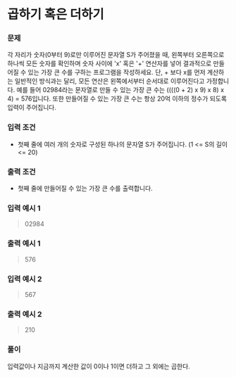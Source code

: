 # 곱하기 혹은 더하기
### 문제
각 자리가 숫자(0부터 9)로만 이루어진 문자열 S가 주어졌을 때, 왼쪽부터 오른쪽으로 하나씩 모든 숫자를 확인하며
숫자 사이에 'x' 혹은 '+' 연산자를 넣어 결과적으로 만들어질 수 있는 가장 큰 수를 구하는 프로그램을 작성하세요.
단, + 보다 x를 먼저 계산하는 일반적인 방식과는 달리, 모든 연산은 왼쪽에서부터 순서대로 이루어진다고 가정합니다.
예를 들어 02984라는 문자열로 만들 수 있는 가장 큰 수는 ((((0 + 2) x 9) x 8) x 4) = 576입니다.
또한 만들어질 수 있는 가장 큰 수는 항상 20억 이하의 정수가 되도록 입력이 주어집니다.

### 입력 조건
- 첫째 줄에 여러 개의 숫자로 구성된 하나의 문자열 S가 주어집니다. (1 <= S의 길이 <= 20)
### 출력 조건
- 첫째 줄에 만들어질 수 있는 가장 큰 수를 출력합니다.

### 입력 예시 1
> 02984
### 출력 예시 1
> 576

### 입력 예시 2
> 567
### 출력 예시 2
> 210
 
 ### 풀이
입력값이나 지금까지 계산한 값이 0이나 1이면 더하고 그 외에는 곱한다.
